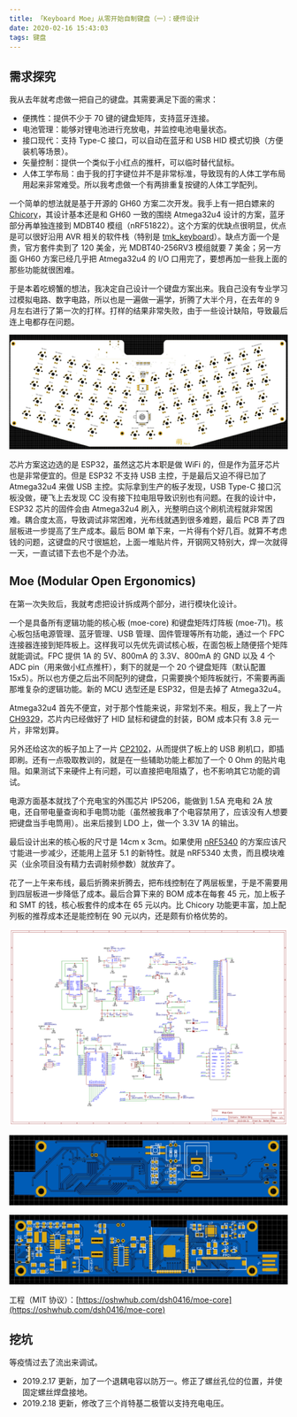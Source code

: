```yaml
---
title: 「Keyboard Moe」从零开始自制键盘（一）：硬件设计
date: 2020-02-16 15:43:03
tags: 键盘
---
```


## 需求探究

我从去年就考虑做一把自己的键盘。其需要满足下面的需求：

- 便携性：提供不少于 70 键的键盘矩阵，支持蓝牙连接。
- 电池管理：能够对锂电池进行充放电，并监控电池电量状态。
- 接口现代：支持 Type-C 接口，可以自动在蓝牙和 USB HID 模式切换（方便装机等场景）。
- 矢量控制：提供一个类似于小红点的推杆，可以临时替代鼠标。
- 人体工学布局：由于我的打字键位并不是非常标准，导致现有的人体工学布局用起来非常难受。所以我考虑做一个有两排重复按键的人体工学配列。

一个简单的想法就是基于开源的 GH60 方案二次开发。我手上有一把白嫖来的 [Chicory](https://help.ydkb.io/doku.php?id=en:keyboards:chicory)，其设计基本还是和 GH60 一致的围绕 Atmega32u4 设计的方案，蓝牙部分再单独连接到 MDBT40 模组（nRF51822）。这个方案的优缺点很明显，优点是可以很好沿用 AVR 相关的软件栈（特别是 [tmk_keyboard](https://github.com/tmk/tmk_keyboard)）。缺点方面一个是贵，官方套件卖到了 120 美金，光 MDBT40-256RV3 模组就要 7 美金；另一方面 GH60 方案已经几乎把 Atmega32u4 的 I/O 口用完了，要想再加一些我上面的那些功能就很困难。

于是本着吃螃蟹的想法，我决定自己设计一个键盘方案出来。我自己没有专业学习过模拟电路、数字电路，所以也是一遍做一遍学，折腾了大半个月，在去年的 9 月左右进行了第一次的打样。打样的结果非常失败，由于一些设计缺陷，导致最后连上电都存在问题。

![第一版设计图](/static/pcb-moe-legacy.jpg)

芯片方案这边选的是 ESP32，虽然这芯片本职是做 WiFi 的，但是作为蓝牙芯片也是非常便宜的。但是 ESP32 不支持 USB 主控，于是最后又迫不得已加了 Atmega32u4 来做 USB 主控。实际拿到生产的板子发现，USB Type-C 接口沉板没做，硬飞上去发现 CC 没有接下拉电阻导致识别也有问题。在我的设计中，ESP32 芯片的固件会由 Atmega32u4 刷入，光整明白这个刷机流程就非常困难。耦合度太高，导致调试非常困难，光布线就遇到很多难题，最后 PCB 弄了四层板进一步提高了生产成本。最后 BOM 单下来，一片得有个好几百。就算不考虑钱的问题，这键盘的尺寸很尴尬，上面一堆贴片件，开钢网又特别大，焊一次就得一天，一直试错下去也不是个办法。

## Moe (Modular Open Ergonomics)

在第一次失败后，我就考虑把设计拆成两个部分，进行模块化设计。

一个是具备所有逻辑功能的核心板 (moe-core) 和键盘矩阵灯阵板 (moe-71)。核心板包括电源管理、蓝牙管理、USB 管理、固件管理等所有功能，通过一个 FPC 连接器连接到矩阵板上。这样我可以先优先调试核心板，在面包板上随便搭个矩阵就能调试。FPC 提供 1A 的 5V、800mA 的 3.3V、800mA 的 GND 以及 4 个 ADC pin（用来做小红点推杆），剩下的就是一个 20 个键盘矩阵（默认配置 15x5）。所以也方便之后出不同配列的键盘，只需要换个矩阵板就行，不需要再画那堆复杂的逻辑功能。新的 MCU 选型还是 ESP32，但是去掉了 Atmega32u4。

Atmega32u4 首先不便宜，对于那个性能来说，非常划不来。相反，我上了一片 [CH9329](http://www.wch.cn/products/CH9329.html)，芯片内已经做好了 HID 鼠标和键盘的封装，BOM 成本只有 3.8 元一片，非常划算。

另外还给这次的板子加上了一片 [CP2102](https://www.silabs.com/products/development-tools/software/usb-to-uart-bridge-vcp-drivers)，从而提供了板上的 USB 刷机口，即插即刷。还有一点吸取教训的，就是在一些辅助功能上都加了一个 0 Ohm 的贴片电阻。如果测试下来硬件上有问题，可以直接把电阻撬了，也不影响其它功能的调试。

电源方面基本就找了个充电宝的外围芯片 IP5206，能做到 1.5A 充电和 2A 放电，还自带电量查询和手电筒功能（虽然被我串了个电容禁用了，应该没有人想要把键盘当手电筒用）。出来后接到 LDO 上，做一个 3.3V 1A 的输出。

最后设计出来的核心板的尺寸是 14cm x 3cm。如果使用 [nRF5340](https://www.nordicsemi.com/Products/Low-power-short-range-wireless/nRF5340) 的方案应该尺寸能进一步减少，还能用上蓝牙 5.1 的新特性。就是 nRF5340 太贵，而且模块难买（业余项目没有精力去调射频参数）就放弃了。

花了一上午来布线，最后折腾来折腾去，把布线控制在了两层板里，于是不需要用到四层板进一步降低了成本。最后合算下来的 BOM 成本在每套 45 元，加上板子和 SMT 的钱，核心板套件的成本在 65 元以内。比 Chicory 功能更丰富，加上配列板的推荐成本还是能控制在 90 元以内，还是颇有价格优势的。

![电路图](/static/moe-core-feb.png)

![正面](/static/pcb-moe-feb-a.png)

![背面](/static/pcb-moe-feb-b.png)

工程（MIT 协议）：[https://oshwhub.com/dsh0416/moe-core](https://oshwhub.com/dsh0416/moe-core)

## 挖坑

等疫情过去了流出来调试。

- 2019.2.17 更新，加了一个退耦电容以防万一。修正了螺丝孔位的位置，并使固定螺丝焊盘接地。
- 2019.2.18 更新，修改了三个肖特基二极管以支持充电电压。
